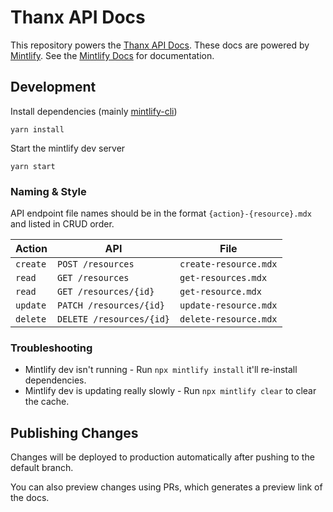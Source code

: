 # Thanx API Docs

This repository powers the [Thanx API Docs](https://docs.thanx.com/). These docs
are powered by [Mintlify](https://mintlify.com/). See the
[Mintlify Docs](https://mintlify.com/docs/) for documentation.

## Development

Install dependencies (mainly [mintlify-cli](https://www.npmjs.com/package/mintlify))
```
yarn install
```

Start the mintlify dev server
```
yarn start
```

### Naming & Style

API endpoint file names should be in the format `{action}-{resource}.mdx` and
listed in CRUD order.

| Action | API | File |
| ------ | --- | ---- |
| `create` | `POST /resources` | `create-resource.mdx` |
| `read` | `GET /resources` | `get-resources.mdx` |
| `read` | `GET /resources/{id}` | `get-resource.mdx` |
| `update` | `PATCH /resources/{id}` | `update-resource.mdx` |
| `delete` | `DELETE /resources/{id}` | `delete-resource.mdx` |

### Troubleshooting

- Mintlify dev isn't running - Run `npx mintlify install` it'll re-install
  dependencies.
- Mintlify dev is updating really slowly - Run `npx mintlify clear` to clear the
  cache.

## Publishing Changes

Changes will be deployed to production automatically after pushing to the
default branch.

You can also preview changes using PRs, which generates a preview link of the
docs.
